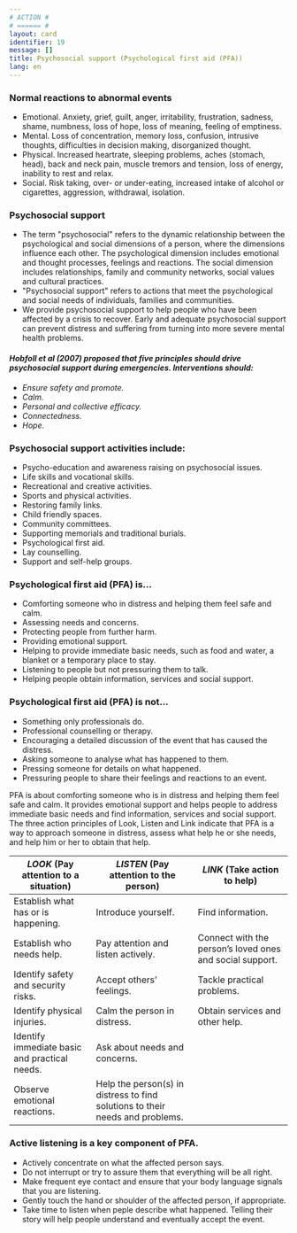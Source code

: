 ```yaml
---
# ACTION #
# ====== #
layout: card
identifier: 19
message: []
title: Psychosocial support (Psychological first aid (PFA))
lang: en
---
```


### Normal reactions to abnormal events

- Emotional. Anxiety, grief, guilt, anger, irritability, frustration, sadness, shame, numbness, loss of hope, loss of meaning, feeling of emptiness.
- Mental. Loss of concentration, memory loss, confusion, intrusive thoughts, difficulties in decision making, disorganized thought.
- Physical. Increased heartrate, sleeping problems, aches (stomach, head), back and neck pain, muscle tremors and tension, loss of energy, inability to rest and relax.
- Social. Risk taking, over- or under-eating, increased intake of alcohol or cigarettes, aggression, withdrawal, isolation.

### Psychosocial support
-	The term "psychosocial" refers to the dynamic relationship between the psychological and social dimensions of a person, where the dimensions influence each other. The psychological dimension includes emotional and thought processes, feelings and reactions. The social dimension includes relationships, family and community networks, social values and cultural practices.
-	"Psychosocial support" refers to actions that meet the psychological and social needs of individuals, families and communities.
-	We provide psychosocial support to help people who have been affected by a crisis to recover. Early and adequate psychosocial support can prevent distress and suffering
from turning into more severe mental health problems.

#### *Hobfoll et al (2007) proposed that five principles should drive psychosocial support during emergencies.  Interventions should:*
-	*Ensure safety and promote.*
-	*Calm.*
-	*Personal and collective efficacy.*
-	*Connectedness.*
-	*Hope.*

### Psychosocial support activities include:

-	Psycho-education and awareness raising on psychosocial issues.
-	Life skills and vocational skills.
-	Recreational and creative activities.
-	Sports and physical activities.
-	Restoring family links.
-	Child friendly spaces.
-	Community committees.
-	Supporting memorials and traditional burials.
-	Psychological first aid.
-	Lay counselling.
-	Support and self-help groups.

### Psychological first aid (PFA) is...

-	Comforting someone who in distress and helping them feel safe and calm.
-	Assessing needs and concerns.
-	Protecting people from further harm.
-	Providing emotional support.
-	Helping to provide immediate basic needs, such as food and water, a blanket or a temporary place to stay.
-	Listening to people but not pressuring them to talk.
-	Helping people obtain information, services and social support.

### Psychological first aid (PFA) is not...

- Something only professionals do.
-	Professional counselling or therapy.
-	Encouraging a detailed discussion of the event that has caused the distress.
-	Asking someone to analyse what has happened to them.
-	Pressing someone for details on what happened.
-	Pressuring people to share their feelings and reactions to an event.

PFA is about comforting someone who is in distress and helping them feel safe and calm. It provides emotional support and helps people to address immediate basic needs and find information, services and social support. The three action principles of Look, Listen and Link indicate that PFA is a way to approach someone in distress, assess what help he or she needs, and help him or her to obtain that help.

| *LOOK* (Pay attention to a situation) | *LISTEN* (Pay attention to the person) | *LINK* (Take action to help) |
|---|---|---|
| Establish what has or is happening. | Introduce yourself. | Find information. |
| Establish who needs help. | Pay attention and listen actively. | Connect with the person’s loved ones and social support.
| Identify safety and security risks. | Accept others’ feelings. | Tackle practical problems.
| Identify physical injuries.  | Calm the person in distress. |	Obtain services and other help.
| Identify immediate basic and practical needs. | Ask about needs and concerns. | |
| Observe emotional reactions.	| Help the person(s) in distress to find solutions to their needs and problems. | |


### Active listening is a key component of PFA.

- Actively concentrate on what the affected person says.
- Do not interrupt or try to assure them that everything will be all right.
- Make frequent eye contact and ensure that your body language signals that you are listening.
- Gently touch the hand or shoulder of the affected person, if appropriate.
- Take time to listen when peple describe what happened.  Telling their story will help people understand and eventually accept the event.

